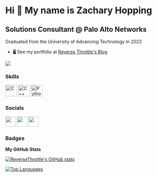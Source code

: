 
Hi 👋 My name is Zachary Hopping
================================

Solutions Consultant @ Palo Alto Networks
-----------------------------------------------

Graduated from the University of Advancing Technology in 2022<br> 


* 🖥️  See my portfolio at [Reverse Throttle's Blog](http://zhopp533.gitbook.io/blog/)

<a href="https://www.twitter.com/ReverseThrottle" target="_blank" rel="noreferrer"><img
src="https://img.shields.io/twitter/follow/ReverseThrottle?logo=twitter&style=for-the-badge&color=84cc16&labelColor=1c1917"
/></a>
### Skills

<p align="left">
<a href="https://docs.microsoft.com/en-us/cpp/?view=msvc-170" target="_blank" rel="noreferrer"><img src="https://raw.githubusercontent.com/danielcranney/readme-generator/main/public/icons/skills/c-colored.svg" width="36" height="36" alt="C" /></a>
<a href="https://docs.microsoft.com/en-us/cpp/?view=msvc-170" target="_blank" rel="noreferrer"><img src="https://raw.githubusercontent.com/danielcranney/readme-generator/main/public/icons/skills/cplusplus-colored.svg" width="36" height="36" alt="C++" /></a>
<a href="https://www.python.org/" target="_blank" rel="noreferrer"><img src="https://raw.githubusercontent.com/danielcranney/readme-generator/main/public/icons/skills/python-colored.svg" width="36" height="36" alt="Python" /></a>
</p>

### Socials

<p align="left"> <a href="https://www.github.com/ReverseThrottle" target="_blank" rel="noreferrer"><img src="https://raw.githubusercontent.com/danielcranney/readme-generator/main/public/icons/socials/github-dark.svg" width="32" height="32" /></a> <a href="https://www.linkedin.com/in/zachary-hopping-3301" target="_blank" rel="noreferrer"><img src="https://raw.githubusercontent.com/danielcranney/readme-generator/main/public/icons/socials/linkedin.svg" width="32" height="32" /></a> <a href="https://www.twitter.com/ReverseThrottle" target="_blank" rel="noreferrer"><img src="https://raw.githubusercontent.com/danielcranney/readme-generator/main/public/icons/socials/twitter.svg" width="32" height="32" /></a></p>

### Badges

<b>My GitHub Stats</b>

<a href="http://www.github.com/ReverseThrottle"><img src="https://github-readme-stats.vercel.app/api?username=ReverseThrottle&show_icons=true&hide=stars,&count_private=true&title_color=f97316&text_color=ffffff&icon_color=84cc16&bg_color=1c1917&hide_border=true&show_icons=true" alt="ReverseThrottle's GitHub stats" /></a>

<a href="https://github.com/ReverseThrottle" align="left"><img src="https://github-readme-stats.vercel.app/api/top-langs/?username=ReverseThrottle&langs_count=10&title_color=f97316&text_color=ffffff&icon_color=84cc16&bg_color=1c1917&hide_border=true&locale=en&custom_title=Top%20%Languages" alt="Top Languages" /></a>
